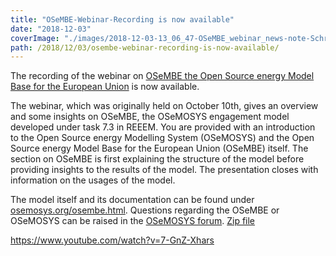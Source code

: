 ```yaml
---
title: "OSeMBE-Webinar-Recording is now available"
date: "2018-12-03"
coverImage: "./images/2018-12-03-13_06_47-OSeMBE_webinar_news-note-Schreibgeschützt-Microsoft-Word.png"
path: /2018/12/03/osembe-webinar-recording-is-now-available/
---
```


The recording of the webinar on [OSeMBE the Open Source energy Model Base for the European Union](/osemosys/) is now available.

The webinar, which was originally held on October 10th, gives an overview and some insights on OSeMBE, the OSeMOSYS engagement model developed under task 7.3 in REEEM. You are provided with an introduction to the Open Source energy Modelling System (OSeMOSYS) and the Open Source energy Model Base for the European Union (OSeMBE) itself. The section on OSeMBE is first explaining the structure of the model before providing insights to the results of the model. The presentation closes with information on the usages of the model.

The model itself and its documentation can be found under [osemosys.org/osembe.html](http://www.osemosys.org/osembe.html). Questions regarding the OSeMBE or OSeMOSYS can be raised in the [OSeMOSYS forum](https://groups.google.com/forum/#!forum/osemosys). [Zip file](../uploads/2019/09/osembe_v1r1_20190731.zip)

https://www.youtube.com/watch?v=7-GnZ-Xhars
